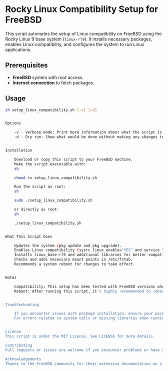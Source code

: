 # Rocky Linux Compatibility Setup for FreeBSD

This script automates the setup of Linux compatibility on FreeBSD using the Rocky Linux 9 base system (`linux-rl9`). It installs necessary packages, enables Linux compatibility, and configures the system to run Linux applications.

## Prerequisites

- **FreeBSD** system with root access.
- **Internet connection** to fetch packages.

## Usage

```sh
sh setup_linux_compatibility.sh [-v] [-d]


Options

    -v - Verbose mode: Print more information about what the script is doing.
    -d - Dry run: Show what would be done without making any changes to the system.


Installation

    Download or copy this script to your FreeBSD machine.
    Make the script executable with:
    sh

    chmod +x setup_linux_compatibility.sh

    Run the script as root:
    sh

    sudo ./setup_linux_compatibility.sh

    or directly as root:
    sh

    ./setup_linux_compatibility.sh


What This Script Does

    Updates the system (pkg update and pkg upgrade).
    Enables Linux compatibility (sysrc linux_enable="YES" and service linux start).
    Installs linux_base-rl9 and additional libraries for better compatibility.
    Checks and adds necessary mount points in /etc/fstab.
    Recommends a system reboot for changes to take effect.


Notes

    Compatibility: This setup has been tested with FreeBSD versions where Linux compatibility for RL9 works well, but you might encounter issues with older versions of FreeBSD.
    Reboot: After running this script, it's highly recommended to reboot your system to ensure all changes are properly applied.


Troubleshooting

    If you encounter issues with package installation, ensure your package repository is up to date or check if there are known issues with the specific linux-rl9 packages.
    For errors related to system calls or missing libraries when running Linux applications, consider installing additional Linux packages as needed.


License
This script is under the MIT License. See LICENSE for more details.

Contributing
Pull requests or issues are welcome if you encounter problems or have suggestions for improvements. Please follow the existing code style and comment any changes you make.

Acknowledgements
Thanks to the FreeBSD community for their extensive documentation on Linux compatibility, which was invaluable in creating this script.
